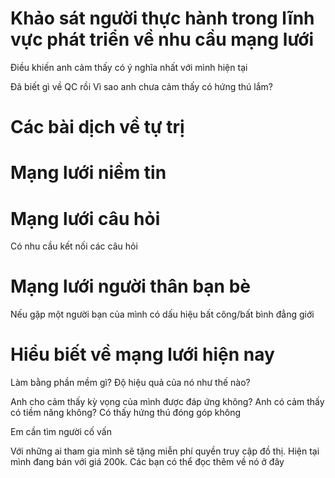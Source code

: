 # Khảo sát người thực hành trong lĩnh vực phát triển về nhu cầu mạng lưới
Điều khiến anh cảm thấy có ý nghĩa nhất với mình hiện tại

Đã biết gì về QC rồi
Vì sao anh chưa cảm thấy có hứng thú lắm?

# Các bài dịch về tự trị

# Mạng lưới niềm tin

# Mạng lưới câu hỏi
Có nhu cầu kết nối các câu hỏi

# Mạng lưới người thân bạn bè
Nếu gặp một người bạn của mình có dấu hiệu bất công/bất bình đẳng giới

# Hiểu biết về mạng lưới hiện nay
Làm bằng phần mềm gì?
Độ hiệu quả của nó như thế nào?

Anh cho cảm thấy kỳ vọng của mình được đáp ứng không? 
Anh có cảm thấy có tiềm năng không?
Có thấy hứng thú đóng góp không

Em cần tìm người cố vấn


Với những ai tham gia mình sẽ tặng miễn phí quyền truy cập đồ thị. Hiện tại mình đang bán với giá 200k. Các bạn có thể đọc thêm về nó ở đây